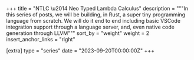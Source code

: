 +++
title = "NTLC \u2014 Neo Typed Lambda Calculus"
description = """In this series of posts, we will be building, in Rust, a super tiny programming language
from scratch. We will do it end to end including basic VSCode integration support through a language server, and, even native code generation through LLVM"""
sort_by = "weight"
weight = 2
insert_anchor_links = "right"

[extra]
type = "series"
date = "2023-09-20T00:00:00Z"
+++
